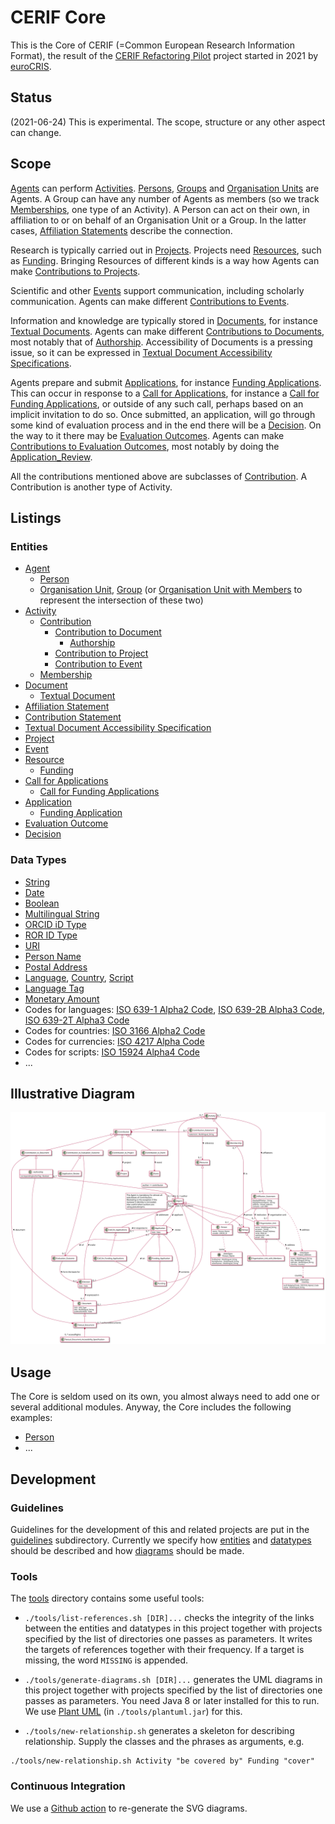 # CERIF Core

This is the Core of CERIF (=Common European Research Information Format), the result of 
the [CERIF Refactoring Pilot](https://www.eurocris.org/cerif-refactoring-project-introduction) project 
started in 2021 by [euroCRIS](https://www.eurocris.org/).

## Status

(2021-06-24) This is experimental. The scope, structure or any other aspect can change.

## Scope

[Agents](./entities/Agent.md) can perform [Activities](./entities/Activity.md). 
[Persons](./entities/Person.md), [Groups](./entities/Group.md) and [Organisation Units](./entities/Organisation_Unit.md) are Agents. 
A Group can have any number of Agents as members (so we track [Memberships](./entities/Membership.md), one type of an Activity).
A Person can act on their own, in affiliation to or on behalf of an Organisation Unit or a Group. In the latter cases, [Affiliation Statements](./entities/Affiliation_Statement.md) describe the connection.

Research is typically carried out in [Projects](./entities/Project.md). 
Projects need [Resources](./entities/Resource.md), such as [Funding](./entities/Funding.md).
Bringing Resources of different kinds is a way how Agents can make [Contributions to Projects](./entities/Contribution_to_Project.md).

Scientific and other [Events](./entities/Event.md) support communication, including scholarly communication. 
Agents can make different [Contributions to Events](./entities/Contribution_to_Event.md).

Information and knowledge are typically stored in [Documents](./entities/Document.md), for instance [Textual Documents](./entities/Textual_Document.md).
Agents can make different [Contributions to Documents](./entities/Contribution_to_Document.md), most notably that of [Authorship](./entities/Authorship.md).
Accessibility of Documents is a pressing issue, so it can be expressed in [Textual Document Accessibility Specifications](./entities/Textual_Document_Accessibility_Specification.md).

Agents prepare and submit [Applications](./entities/Application.md), for instance [Funding Applications](./entities/Funding_Application.md).
This can occur in response to a [Call for Applications](./entities/Call_for_Applications.md), for instance a [Call for Funding Applications](./entities/Call_for_Funding_Applications.md), or outside of any such call, perhaps based on an implicit invitation to do so.
Once submitted, an application, will go through some kind of evaluation process and in the end there will be a [Decision](./entities/Decision.md).
On the way to it there may be [Evaluation Outcomes](./entities/Evaluation_Outcome.md).
Agents can make [Contributions to Evaluation Outcomes](./entities/Contribution_to_Evaluation_Outcome.md), most notably by doing the [Application_Review](./entities/Application_Review.md).

All the contributions mentioned above are subclasses of [Contribution](./entities/Contribution.md).
A Contribution is another type of Activity.

## Listings

### Entities

* [Agent](./entities/Agent.md)
  * [Person](./entities/Person.md)
  * [Organisation Unit](./entities/Organisation_Unit.md), [Group](./entities/Group.md) (or [Organisation Unit with Members](./entities/Organisation_Unit_with_Members.md) to represent the intersection of these two)
* [Activity](./entities/Activity.md)
  * [Contribution](./entities/Contribution.md)
    * [Contribution to Document](./entities/Contribution_to_Document.md)    
      * [Authorship](./entities/Authorship.md)
    * [Contribution to Project](./entities/Contribution_to_Project.md)
    * [Contribution to Event](./entities/Contribution_to_Event.md)
  * [Membership](./entities/Membership.md)
* [Document](./entities/Document.md)
  * [Textual Document](./entities/Textual_Document.md)
* [Affiliation Statement](./entities/Affiliation_Statement.md)
* [Contribution Statement](./entities/Contribution_Statement.md)
* [Textual Document Accessibility Specification](./entities/Textual_Document_Accessibility_Specification.md)
* [Project](./entities/Project.md)
* [Event](./entities/Event.md)
* [Resource](./entities/Resource.md)
  * [Funding](./entities/Funding.md)
* [Call for Applications](./entities/Call_for_Applications.md)
  * [Call for Funding Applications](./entities/Call_for_Funding_Applications.md)
* [Application](./entities/Application.md)
  * [Funding Application](./entities/Funding_Application.md) 
* [Evaluation Outcome](./entities/Evaluation_Outcome.md)
* [Decision](./entities/Decision.md) 	

### Data Types

* [String](./datatypes/String.md)
* [Date](./datatypes/Date.md)
* [Boolean](./datatypes/Boolean.md)
* [Multilingual String](./datatypes/Multilingual_String.md)
* [ORCID iD Type](./datatypes/ORCID_iD.md)
* [ROR ID Type](./datatypes/ROR_ID.md)
* [URI](./datatypes/URI.md)
* [Person Name](./datatypes/Person_Name.md)
* [Postal Address](./datatypes/Postal_Address.md)
* [Language](./datatypes/Language.md), [Country](./datatypes/Country.md), [Script](./datatypes/Script.md)
* [Language Tag](./datatypes/Language_Tag.md)
* [Monetary Amount](./datatypes/Monetary_Amount.md)
* Codes for languages: [ISO 639-1 Alpha2 Code](./datatypes/ISO_639_1_Alpha2_Code.md), [ISO 639-2B Alpha3 Code](./datatypes/ISO_639_2B_Alpha3_Code.md), [ISO 639-2T Alpha3 Code](./datatypes/ISO_639_2T_Alpha3_Code.md)
* Codes for countries: [ISO 3166 Alpha2 Code](./datatypes/ISO_3166_Alpha2_Code.md)
* Codes for currencies: [ISO 4217 Alpha Code](./datatypes/ISO_4217_Alpha_Code.md)
* Codes for scripts: [ISO 15924 Alpha4 Code](./datatypes/ISO_15924_Alpha4_Code.md)
* ...

## Illustrative Diagram

![The CERIF Core diagram](./diagrams/core.svg)

## Usage

The Core is seldom used on its own, you almost always need to add one or several additional modules.
Anyway, the Core includes the following examples:
* [Person](./examples/Person_Example1.md)
* ...

## Development

### Guidelines

Guidelines for the development of this and related projects are put in the [guidelines](./guidelines/) subdirectory.
Currently we specify how [entities](./guidelines/DESCRIBING_ENTITIES.md) 
and [datatypes](./guidelines/DESCRIBING_DATATYPES.md) should be described 
and how [diagrams](./guidelines/MAKING_DIAGRAMS.md) should be made.

### Tools

The [tools](./tools/) directory contains some useful tools:

* `./tools/list-references.sh [DIR]...` checks the integrity of the links between the entities and datatypes in this project together with projects specified by the list of directories one passes as parameters. It writes the targets of references together with their frequency. If a target is missing, the word `MISSING` is appended.

* `./tools/generate-diagrams.sh [DIR]...` generates the UML diagrams in this project together with projects specified by the list of directories one passes as parameters. You need Java 8 or later installed for this to run. We use [Plant UML](https://plantuml.com/) (in `./tools/plantuml.jar`) for this.

* `./tools/new-relationship.sh` generates a skeleton for describing relationship. Supply the classes and the phrases as arguments, e.g.
```
./tools/new-relationship.sh Activity "be covered by" Funding "cover"
```

### Continuous Integration

We use a [Github action](./.github/workflows/plantuml.yml) to re-generate the SVG diagrams.
